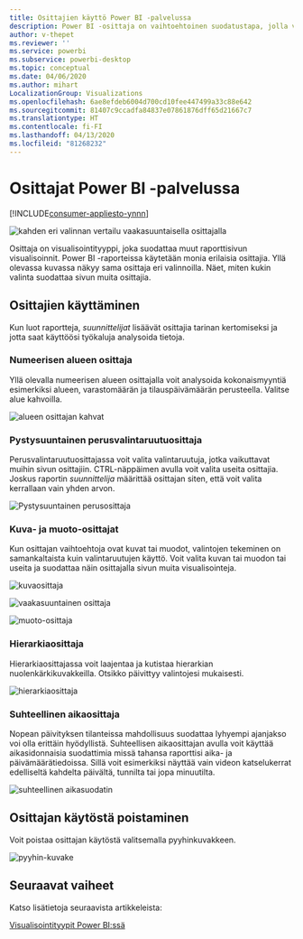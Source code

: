 ```yaml
---
title: Osittajien käyttö Power BI -palvelussa
description: Power BI -osittaja on vaihtoehtoinen suodatustapa, jolla voit rajoittaa tietojoukon osaa, joka näkyy muissa raportin visualisoinneissa.
author: v-thepet
ms.reviewer: ''
ms.service: powerbi
ms.subservice: powerbi-desktop
ms.topic: conceptual
ms.date: 04/06/2020
ms.author: mihart
LocalizationGroup: Visualizations
ms.openlocfilehash: 6ae8efdeb6004d700cd10fee447499a33c88e642
ms.sourcegitcommit: 81407c9ccadfa84837e07861876dff65d21667c7
ms.translationtype: HT
ms.contentlocale: fi-FI
ms.lasthandoff: 04/13/2020
ms.locfileid: "81268232"
---
```

# <a name="slicers-in-the-power-bi-service"></a>Osittajat Power BI -palvelussa

[!INCLUDE[consumer-appliesto-ynnn](../includes/consumer-appliesto-yynn.md)]

![kahden eri valinnan vertailu vaakasuuntaisella osittajalla](media/end-user-slicer/power-bi-slider.png)

Osittaja on visualisointityyppi, joka suodattaa muut raporttisivun visualisoinnit. Power BI -raporteissa käytetään monia erilaisia osittajia. Yllä olevassa kuvassa näkyy sama osittaja eri valinnoilla. Näet, miten kukin valinta suodattaa sivun muita osittajia.  


## <a name="how-to-use-slicers"></a>Osittajien käyttäminen
Kun luot raportteja, *suunnittelijat* lisäävät osittajia tarinan kertomiseksi ja jotta saat käyttöösi työkaluja analysoida tietoja.

### <a name="numeric-range-slicer"></a>Numeerisen alueen osittaja
 Yllä olevalla numeerisen alueen osittajalla voit analysoida kokonaismyyntiä esimerkiksi alueen, varastomäärän ja tilauspäivämäärän perusteella. Valitse alue kahvoilla. 

![alueen osittajan kahvat](media/end-user-slicer/power-bi-handles.png)

### <a name="basic-vertical-checkbox-slicer"></a>Pystysuuntainen perusvalintaruutuosittaja

Perusvalintaruutuosittajassa voit valita valintaruutuja, jotka vaikuttavat muihin sivun osittajiin. CTRL-näppäimen avulla voit valita useita osittajia. Joskus raportin *suunnittelija* määrittää osittajan siten, että voit valita kerrallaan vain yhden arvon. 

![Pystysuuntainen perusosittaja](media/end-user-slicer/power-bi-basic.png)

### <a name="image-and-shape-slicers"></a>Kuva- ja muoto-osittajat
Kun osittajan vaihtoehtoja ovat kuvat tai muodot, valintojen tekeminen on samankaltaista kuin valintaruutujen käyttö. Voit valita kuvan tai muodon tai useita ja suodattaa näin osittajalla sivun muita visualisointeja. 

![kuvaosittaja](media/end-user-slicer/power-bi-image.png)    

![vaakasuuntainen osittaja](media/end-user-slicer/power-bi-horizontal.png)    

![muoto-osittaja](media/end-user-slicer/power-bi-boxes.png)

### <a name="hierarchy-slicer"></a>Hierarkiaosittaja

Hierarkiaosittajassa voit laajentaa ja kutistaa hierarkian nuolenkärkikuvakkeilla. Otsikko päivittyy valintojesi mukaisesti.

![hierarkiaosittaja](media/end-user-slicer/power-bi-hierarchy.png)

### <a name="relative-time-slicer"></a>Suhteellinen aikaosittaja
Nopean päivityksen tilanteissa mahdollisuus suodattaa lyhyempi ajanjakso voi olla erittäin hyödyllistä.
Suhteellisen aikaosittajan avulla voit käyttää aikasidonnaisia suodattimia missä tahansa raporttisi aika- ja päivämäärätiedoissa. Sillä voit esimerkiksi näyttää vain videon katselukerrat edelliseltä kahdelta päivältä, tunnilta tai jopa minuutilta. 

![suhteellinen aikasuodatin](media/end-user-slicer/power-bi-relative-time.png)

## <a name="deactivate-a-slicer"></a>Osittajan käytöstä poistaminen
Voit poistaa osittajan käytöstä valitsemalla pyyhinkuvakkeen.

![pyyhin-kuvake](media/end-user-slicer/power-bi-eraser.png)

## <a name="next-steps"></a>Seuraavat vaiheet
Katso lisätietoja seuraavista artikkeleista:

[Visualisointityypit Power BI:ssä](end-user-visualizations.md)

